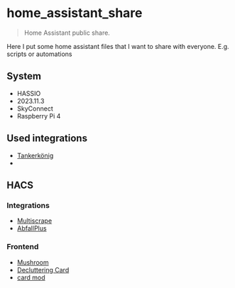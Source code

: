 # home_assistant_share
> Home Assistant public share.

Here I put some home assistant files that I want to share with everyone. E.g. scripts or automations

## System

- HASSIO
- 2023.11.3
- SkyConnect
- Raspberry Pi 4

## Used integrations

- [Tankerkönig](https://www.home-assistant.io/integrations/tankerkoenig/)
- 

## HACS

### Integrations

- [Multiscrape](https://github.com/danieldotnl/ha-multiscrape)
- [AbfallPlus](https://github.com/Bouni/abfallplus)

### Frontend

- [Mushroom](https://github.com/piitaya/lovelace-mushroom)
- [Decluttering Card](https://github.com/custom-cards/decluttering-card)
- [card mod](https://github.com/thomasloven/lovelace-card-mod)
